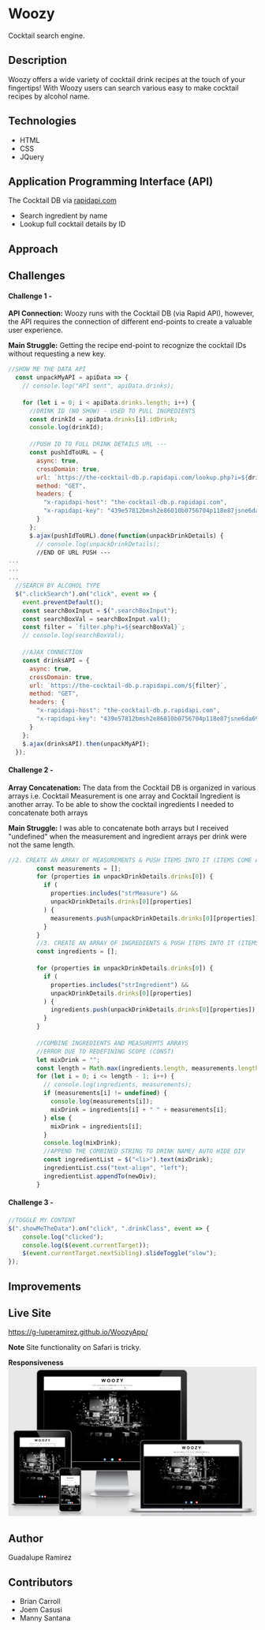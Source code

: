 # Woozy
Cocktail search engine.

## Description
Woozy offers a wide variety of cocktail drink recipes at the touch of your fingertips! With Woozy users can search various easy to make cocktail recipes by alcohol name.

## Technologies
* HTML
* CSS
* JQuery

## Application Programming Interface (API)
The Cocktail DB via [rapidapi.com](https://rapidapi.com/theapiguy/api/the-cocktail-db/endpoints)
* Search ingredient by name
* Lookup full cocktail details by ID

## Approach

## Challenges
#### Challenge 1 -
**API Connection:** Woozy runs with the Cocktail DB (via Rapid API), however, the API requires the connection of different end-points to create a valuable user experience.

**Main Struggle:** Getting the recipe end-point to recognize the cocktail IDs without requesting a new key. 
```javascript
//SHOW ME THE DATA API
  const unpackMyAPI = apiData => {
    // console.log("API sent", apiData.drinks);

    for (let i = 0; i < apiData.drinks.length; i++) {
      //DRINK ID (NO SHOW) - USED TO PULL INGREDIENTS
      const drinkId = apiData.drinks[i].idDrink;
      console.log(drinkId);

      //PUSH ID TO FULL DRINK DETAILS URL ---
      const pushIdToURL = {
        async: true,
        crossDomain: true,
        url: `https://the-cocktail-db.p.rapidapi.com/lookup.php?i=${drinkId}`,
        method: "GET",
        headers: {
          "x-rapidapi-host": "the-cocktail-db.p.rapidapi.com",
          "x-rapidapi-key": "439e57812bmsh2e86010b0756704p118e87jsne6da69923959"
        }
      };
      $.ajax(pushIdToURL).done(function(unpackDrinkDetails) {
        // console.log(unpackDrinkDetails);
        //END OF URL PUSH ---
...
...
...
  //SEARCH BY ALCOHOL TYPE
  $(".clickSearch").on("click", event => {
    event.preventDefault();
    const searchBoxInput = $(".searchBoxInput");
    const searchBoxVal = searchBoxInput.val();
    const filter = `filter.php?i=${searchBoxVal}`;
    // console.log(searchBoxVal);

    //AJAX CONNECTION
    const drinksAPI = {
      async: true,
      crossDomain: true,
      url: `https://the-cocktail-db.p.rapidapi.com/${filter}`,
      method: "GET",
      headers: {
        "x-rapidapi-host": "the-cocktail-db.p.rapidapi.com",
        "x-rapidapi-key": "439e57812bmsh2e86010b0756704p118e87jsne6da69923959"
      }
    };
    $.ajax(drinksAPI).then(unpackMyAPI);
  });
```


#### Challenge 2 -
**Array Concatenation:** 
The data from the Cocktail DB is organized in various arrays i.e. Cocktail Measurement is one array and Cocktail Ingredient is another array.  To be able to show the cocktail  ingredients I needed to concatenate both arrays 

**Main Struggle:** I was able to concatenate both arrays but I received "undefined" when the measurement and ingredient arrays per drink were not the same length.

```javascript
//2. CREATE AN ARRAY OF MEASUREMENTS & PUSH ITEMS INTO IT (ITEMS COME AS SINGLE STRING ITEMS)
        const measurements = [];
        for (properties in unpackDrinkDetails.drinks[0]) {
          if (
            properties.includes("strMeasure") &&
            unpackDrinkDetails.drinks[0][properties]
          ) {
            measurements.push(unpackDrinkDetails.drinks[0][properties]);
          }
        }
        //3. CREATE AN ARRAY OF INGREDIENTS & PUSH ITEMS INTO IT (ITEMS COME AS SINGLE STRING ITEMS)
        const ingredients = [];

        for (properties in unpackDrinkDetails.drinks[0]) {
          if (
            properties.includes("strIngredient") &&
            unpackDrinkDetails.drinks[0][properties]
          ) {
            ingredients.push(unpackDrinkDetails.drinks[0][properties]);
          }
        }

        //COMBINE INGREDIENTS AND MEASUREMTS ARRAYS
        //ERROR DUE TO REDEFINING SCOPE (CONST)
        let mixDrink = "";
        const length = Math.max(ingredients.length, measurements.length);
        for (let i = 0; i <= length - 1; i++) {
          // console.log(ingredients, measurements);
          if (measurements[i] != undefined) {
            console.log(measurements[i]);
            mixDrink = ingredients[i] + " " + measurements[i];
          } else {
            mixDrink = ingredients[i];
          }
          console.log(mixDrink);
          //APPEND THE COMBINED STRING TO DRINK NAME/ AUTO HIDE DIV
          const ingredientList = $("<li>").text(mixDrink);
          ingredientList.css("text-align", "left");
          ingredientList.appendTo(newDiv);
        }
```

#### Challenge 3 -
```javascript
//TOGGLE MY CONTENT
$(".showMeTheData").on("click", ".drinkClass", event => {
    console.log("clicked");
    console.log($(event.currentTarget));
    $(event.currentTarget.nextSibling).slideToggle("slow");
});
```

## Improvements

## Live Site
https://g-luperamirez.github.io/WoozyApp/

**Note** Site functionality on Safari is tricky.

**Responsiveness**  
![Responsivenes](images/responsive.png)
## Author
Guadalupe Ramirez

## Contributors
* Brian Carroll
* Joem Casusi
* Manny Santana

